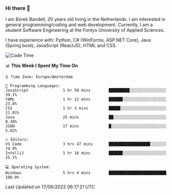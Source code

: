 ### Hi there 👋

I am Borek Bandell, 20 years old living in the Netherlands. I am interested in general programming/coding and web development. Currently, I am a student Software Engineering at the Fontys University of Applied Sciences.

I have experience with: Python, C# (WinForms, ASP.NET Core), Java (Spring boot), JavaScript (ReactJS), HTML and CSS.

<!--START_SECTION:waka-->
![Code Time](http://img.shields.io/badge/Code%20Time-184%20hrs%2044%20mins-blue)

📊 **This Week I Spent My Time On** 

```text
⌚︎ Time Zone: Europe/Amsterdam

💬 Programming Languages: 
JavaScript               1 hr 58 mins        █████████░░░░░░░░░░░░░░░░   39.1% 
YAML                     1 hr 12 mins        ██████░░░░░░░░░░░░░░░░░░░   23.8% 
CSS                      1 hr 3 mins         █████░░░░░░░░░░░░░░░░░░░░   21.01% 
Java                     25 mins             ██░░░░░░░░░░░░░░░░░░░░░░░   8.38% 
JSON                     17 mins             █░░░░░░░░░░░░░░░░░░░░░░░░   5.82%

🔥 Editors: 
VS Code                  3 hrs 47 mins       ██████████████████░░░░░░░   74.9% 
IntelliJ                 1 hr 16 mins        ██████░░░░░░░░░░░░░░░░░░░   25.1%

💻 Operating System: 
Windows                  5 hrs 4 mins        █████████████████████████   100.0%

```


 Last Updated on 17/06/2022 06:17:21 UTC
<!--END_SECTION:waka-->

<!--**tcBorek2002/tcBorek2002** is a ✨ _special_ ✨ repository because its `README.md` (this file) appears on your GitHub profile.

Here are some ideas to get you started:

- 🔭 I’m currently working on ...
- 🌱 I’m currently learning ...
- 👯 I’m looking to collaborate on ...
- 🤔 I’m looking for help with ...
- 💬 Ask me about ...
- 📫 How to reach me: ...
- 😄 Pronouns: ...
- ⚡ Fun fact: ...
-->
